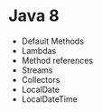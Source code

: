 # Java 8

- Default Methods
- Lambdas
- Method references
- Streams
- Collectors
- LocalDate
- LocalDateTime
